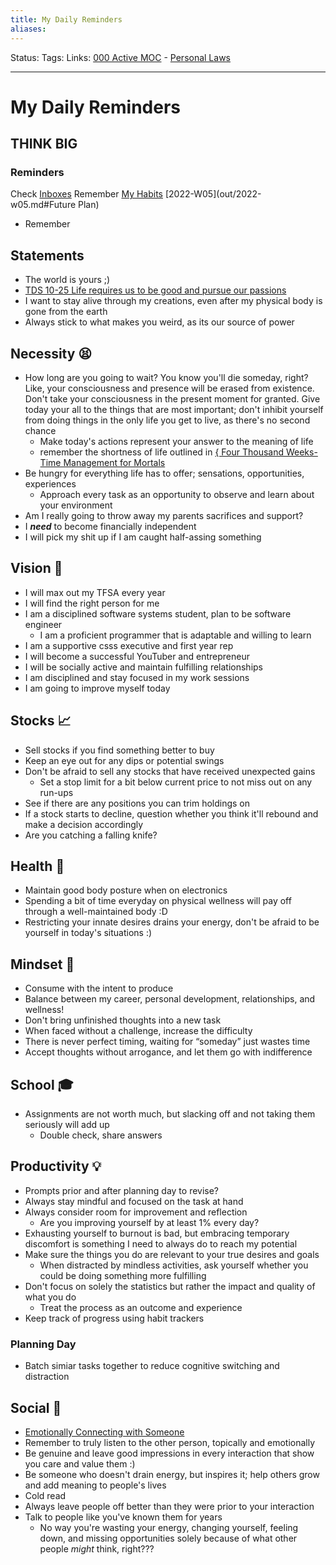 ```yaml
---
title: My Daily Reminders
aliases:
---
```

Status:
Tags:
Links: [000 Active MOC](out/000-active-moc.md) - [Personal Laws](out/personal-laws.md)
___

# My Daily Reminders
## THINK BIG
### Reminders
Check [Inboxes](out/my-inbox.md)
Remember [My Habits](out/my-habits.md)
[2022-W05](out/2022-w05.md#Future Plan)
- Remember
## Statements
- The world is yours ;)
- [TDS 10-25 Life requires us to be good and pursue our passions](out/tds-10-25-life-requires-us-to-be-good-and-pursue-our-passions.md)
- I want to stay alive through my creations, even after my physical body is gone from the earth
- Always stick to what makes you weird, as its our source of power
## Necessity 😫
- How long are you going to wait? You know you'll die someday, right? Like, your consciousness and presence will be erased from existence. Don't take your consciousness in the present moment for granted. Give today your all to the things that are most important; don't inhibit yourself from doing things in the only life you get to live, as there's no second chance
	- Make today's actions represent your answer to the meaning of life
	- remember the shortness of life outlined in [{ Four Thousand Weeks- Time Management for Mortals](out/-four-thousand-weeks-time-management-for-mortals.md)
- Be hungry for everything life has to offer; sensations, opportunities, experiences
	- Approach every task as an opportunity to observe and learn about your environment
- Am I really going to throw away my parents sacrifices and support?
- I ***need*** to become financially independent
- I will pick my shit up if I am caught half-assing something

## Vision 🌠
- I will max out my TFSA every year
- I will find the right person for me
- I am a disciplined software systems student, plan to be software engineer
	- I am a proficient programmer that is adaptable and willing to learn
- I am a supportive csss executive and first year rep
- I will become a successful YouTuber and entrepreneur
- I will be socially active and maintain fulfilling relationships
- I am disciplined and stay focused in my work sessions
- I am going to improve myself today

## Stocks 📈
- Sell stocks if you find something better to buy
- Keep an eye out for any dips or potential swings
- Don't be afraid to sell any stocks that have received unexpected gains
	- Set a stop limit for a bit below current price to not miss out on any run-ups
- See if there are any positions you can trim holdings on
- If a stock starts to decline, question whether you think it'll rebound and make a decision accordingly
- Are you catching a falling knife?

## Health 💙
- Maintain good body posture when on electronics
- Spending a bit of time everyday on physical wellness will pay off through a well-maintained body :D
- Restricting your innate desires drains your energy, don't be afraid to be yourself in today's situations :)
## Mindset  🧠
- Consume with the intent to produce
- Balance between my career, personal development, relationships, and wellness!
- Don't bring unfinished thoughts into a new task
- When faced without a challenge, increase the difficulty
- There is never perfect timing, waiting for “someday” just wastes time
- Accept thoughts without arrogance, and let them go with indifference

## School 🎓
- Assignments are not worth much, but slacking off and not taking them seriously will add up
	- Double check, share answers

## Productivity 💡
- Prompts prior and after planning day to revise?
- Always stay mindful and focused on the task at hand
- Always consider room for improvement and reflection
	- Are you improving yourself by at least 1% every day?
- Exhausting yourself to burnout is bad, but embracing temporary discomfort is something I need to always do to reach my potential
- Make sure the things you do are relevant to your true desires and goals
	- When distracted by mindless activities, ask yourself whether you could be doing something more fulfilling
- Don't focus on solely the statistics but rather the impact and quality of what you do
	- Treat the process as an outcome and experience
- Keep track of progress using habit trackers
### Planning Day
- Batch simiar tasks together to reduce cognitive switching and distraction
## Social 👯
- [Emotionally Connecting with Someone](out/emotionally-connecting-with-someone.md)
- Remember to truly listen to the other person, topically and emotionally
- Be genuine and leave good impressions in every interaction that show you care and value them :)
- Be someone who doesn't drain energy, but inspires it; help others grow and add meaning to people's lives
- Cold read
- Always leave people off better than they were prior to your interaction
- Talk to people like you've known them for years
	- No way you're wasting your energy, changing yourself, feeling down, and missing opportunities solely because of what other people *might*  think, right???
